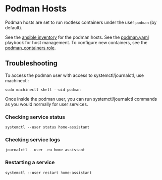 # Podman Hosts

Podman hosts are set to run rootless containers under the user `podman` (by default).

See the [ansible inventory](../../inventory/podman.yaml) for the podman hosts.
See the [podman.yaml](../../ansible/podman.yaml) playbook for host management.
To configure new containers, see the [podman_containers role](../../ansible/roles/podman_containers).

## Troubleshooting
To access the podman user with access to systemctl/journalctl, use machinectl:
```
sudo machinectl shell --uid podman
```

Once inside the podman user, you can run systemctl/journalctl commands as you would normally for user services.

### Checking service status
```
systemctl --user status home-assistant
```

### Checking service logs
```
journalctl --user -eu home-assistant
```

### Restarting a service
```
systemctl --user restart home-assistant
```
